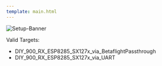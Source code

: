 ```yaml
---
template: main.html
---
```


![Setup-Banner](https://raw.githubusercontent.com/ExpressLRS/ExpressLRS-hardware/master/img/quick-start.png)

Valid Targets:

- DIY_900_RX_ESP8285_SX127x_via_BetaflightPassthrough 
- DIY_900_RX_ESP8285_SX127x_via_UART